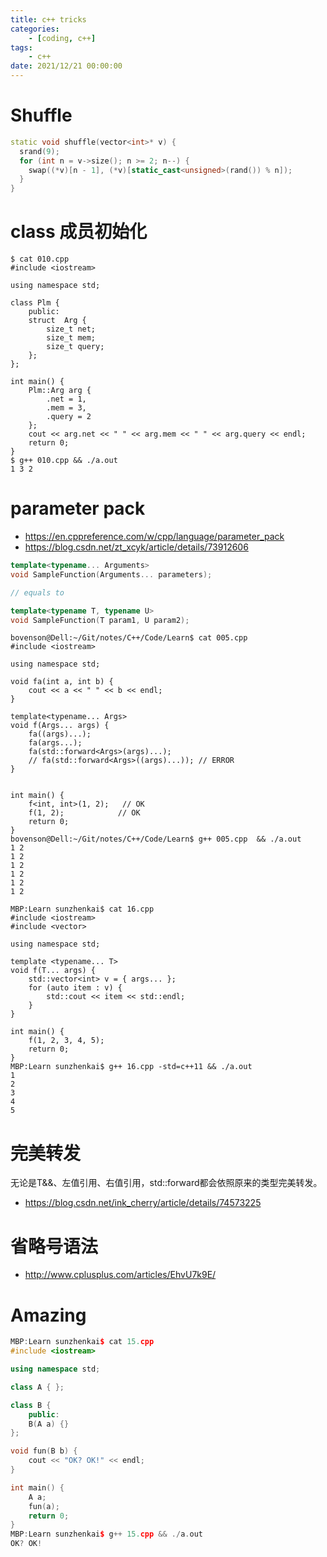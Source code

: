 ```yaml
---
title: c++ tricks
categories: 
	- [coding, c++]
tags:
	- c++
date: 2021/12/21 00:00:00
---
```


# Shuffle

```c++
static void shuffle(vector<int>* v) {
  srand(9);
  for (int n = v->size(); n >= 2; n--) {
    swap((*v)[n - 1], (*v)[static_cast<unsigned>(rand()) % n]);
  }
}
```

# class 成员初始化

```shell
$ cat 010.cpp 
#include <iostream>

using namespace std;

class Plm {
    public:
    struct  Arg {
        size_t net;
        size_t mem;
        size_t query;
    };
};

int main() {
    Plm::Arg arg {
        .net = 1,
        .mem = 3,
        .query = 2
    };
    cout << arg.net << " " << arg.mem << " " << arg.query << endl;
    return 0;
}
$ g++ 010.cpp && ./a.out 
1 3 2

```

# parameter pack

- https://en.cppreference.com/w/cpp/language/parameter_pack
- https://blog.csdn.net/zt_xcyk/article/details/73912606

```c++
template<typename... Arguments>
void SampleFunction(Arguments... parameters);

// equals to

template<typename T, typename U>
void SampleFunction(T param1, U param2);
```

```shell
bovenson@Dell:~/Git/notes/C++/Code/Learn$ cat 005.cpp 
#include <iostream>

using namespace std;

void fa(int a, int b) {
    cout << a << " " << b << endl;
}

template<typename... Args>
void f(Args... args) {
    fa((args)...);
    fa(args...);
    fa(std::forward<Args>(args)...);
    // fa(std::forward<Args>((args)...)); // ERROR
}


int main() {
    f<int, int>(1, 2);	 // OK
    f(1, 2);			// OK
    return 0;
}
bovenson@Dell:~/Git/notes/C++/Code/Learn$ g++ 005.cpp  && ./a.out 
1 2
1 2
1 2
1 2
1 2
1 2
```

```shell
MBP:Learn sunzhenkai$ cat 16.cpp
#include <iostream>
#include <vector>

using namespace std;

template <typename... T>
void f(T... args) {
    std::vector<int> v = { args... };
    for (auto item : v) {
        std::cout << item << std::endl;
    }
}

int main() {
    f(1, 2, 3, 4, 5);
    return 0;
}
MBP:Learn sunzhenkai$ g++ 16.cpp -std=c++11 && ./a.out
1
2
3
4
5
```

# 完美转发

无论是T&&、左值引用、右值引用，std::forward都会依照原来的类型完美转发。

- https://blog.csdn.net/ink_cherry/article/details/74573225

# 省略号语法

- http://www.cplusplus.com/articles/EhvU7k9E/

# Amazing

```c++
MBP:Learn sunzhenkai$ cat 15.cpp
#include <iostream>

using namespace std;

class A { };

class B {
    public:
    B(A a) {}
};

void fun(B b) {
    cout << "OK? OK!" << endl;
}

int main() {
    A a;
    fun(a);
    return 0;
}
MBP:Learn sunzhenkai$ g++ 15.cpp && ./a.out
OK? OK!
```
